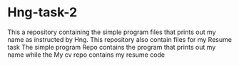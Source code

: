 # Hng-task-2
This a repository containing the simple program files that prints out my name as instructed by Hng.
This repository also contain files for my Resume task 
The simple program Repo contains the program that prints out my name while the My cv repo contains my resume code
